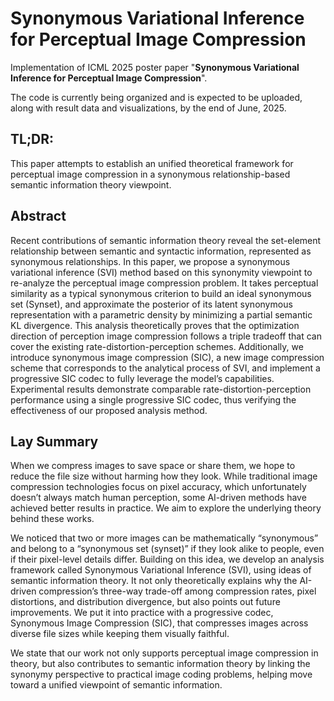 # Synonymous Variational Inference for Perceptual Image Compression

Implementation of ICML 2025 poster paper "**Synonymous Variational Inference for Perceptual Image Compression**".

The code is currently being organized and is expected to be uploaded, along with result data and visualizations, by the end of June, 2025.



## TL;DR:

This paper attempts to establish an unified theoretical framework for perceptual image compression in a synonymous relationship-based semantic information theory viewpoint.

## Abstract

Recent contributions of semantic information theory reveal the set-element relationship between semantic and syntactic information, represented as synonymous relationships. In this paper, we propose a synonymous variational inference (SVI) method based on this synonymity viewpoint to re-analyze the perceptual image compression problem. It takes perceptual similarity as a typical synonymous criterion to build an ideal synonymous set (Synset), and approximate the posterior of its latent synonymous representation with a parametric density by minimizing a partial semantic KL divergence. This analysis theoretically proves that the optimization direction of perception image compression follows a triple tradeoff that can cover the existing rate-distortion-perception schemes. Additionally, we introduce synonymous image compression (SIC), a new image compression scheme that corresponds to the analytical process of SVI, and implement a progressive SIC codec to fully leverage the model’s capabilities. Experimental results demonstrate comparable rate-distortion-perception performance using a single progressive SIC codec, thus verifying the effectiveness of our proposed analysis method.

## Lay Summary

When we compress images to save space or share them, we hope to reduce the file size without harming how they look. While traditional image compression technologies focus on pixel accuracy, which unfortunately doesn’t always match human perception, some AI-driven methods have achieved better results in practice. We aim to explore the underlying theory behind these works.

We noticed that two or more images can be mathematically “synonymous” and belong to a “synonymous set (synset)” if they look alike to people, even if their pixel-level details differ. Building on this idea, we develop an analysis framework called Synonymous Variational Inference (SVI), using ideas of semantic information theory. It not only theoretically explains why the AI-driven compression’s three-way trade-off among compression rates, pixel distortions, and distribution divergence, but also points out future improvements. We put it into practice with a progressive codec, Synonymous Image Compression (SIC), that compresses images across diverse file sizes while keeping them visually faithful.

We state that our work not only supports perceptual image compression in theory, but also contributes to semantic information theory by linking the synonymy perspective to practical image coding problems, helping move toward a unified viewpoint of semantic information.


